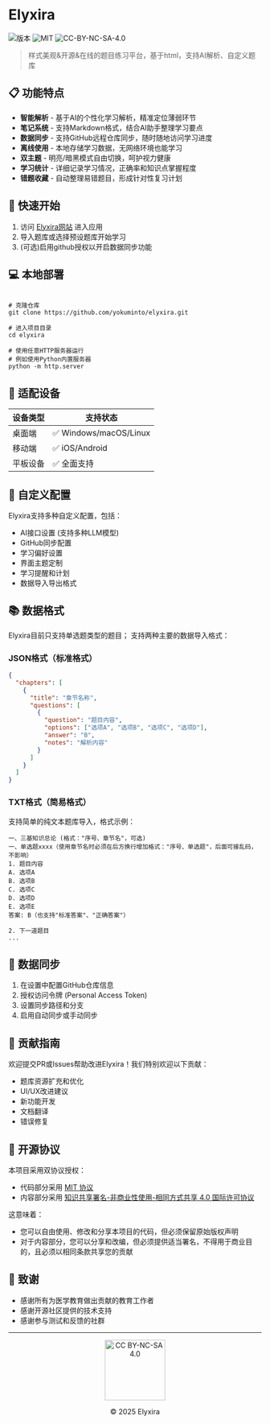 # Elyxira 
![版本](https://img.shields.io/badge/版本-1.0.0-blue)
![MIT](https://img.shields.io/badge/协议-MIT-green)
![CC-BY-NC-SA-4.0](https://img.shields.io/badge/协议-CC--BY--NC--SA--4.0-orange)

> 样式美观&开源&在线的题目练习平台，基于html，支持AI解析、自定义题库

## 📋 功能特点

- **智能解析** - 基于AI的个性化学习解析，精准定位薄弱环节
- **笔记系统** - 支持Markdown格式，结合AI助手整理学习要点
- **数据同步** - 支持GitHub远程仓库同步，随时随地访问学习进度
- **离线使用** - 本地存储学习数据，无网络环境也能学习
- **双主题** - 明亮/暗黑模式自由切换，呵护视力健康
- **学习统计** - 详细记录学习情况，正确率和知识点掌握程度
- **错题收藏** - 自动整理易错题目，形成针对性复习计划

## 🚀 快速开始

1. 访问 [Elyxira网站](https://elyxira.github.io) 进入应用
2. 导入题库或选择预设题库开始学习
3. (可选)启用github授权以开启数据同步功能

## 💻 本地部署

```

# 克隆仓库
git clone https://github.com/yokuminto/elyxira.git

# 进入项目目录
cd elyxira

# 使用任意HTTP服务器运行
# 例如使用Python内置服务器
python -m http.server
```

## 📱 适配设备

| 设备类型 | 支持状态 |
|---------|---------|
| 桌面端 | ✅ Windows/macOS/Linux |
| 移动端 | ✅ iOS/Android |
| 平板设备 | ✅ 全面支持 |

## 🔧 自定义配置

Elyxira支持多种自定义配置，包括：

- AI接口设置 (支持多种LLM模型)
- GitHub同步配置
- 学习偏好设置
- 界面主题定制
- 学习提醒和计划
- 数据导入导出格式

## 📚 数据格式

Elyxira目前只支持单选题类型的题目；
支持两种主要的数据导入格式：

### JSON格式（标准格式）
```json
{
  "chapters": [
    {
      "title": "章节名称",
      "questions": [
        {
          "question": "题目内容",
          "options": ["选项A", "选项B", "选项C", "选项D"],
          "answer": "B",
          "notes": "解析内容"
        }
      ]
    }
  ]
}
```

### TXT格式（简易格式）
支持简单的纯文本题库导入，格式示例：
```
一、三基知识总论 (格式："序号、章节名"，可选)
一、单选题xxxx（使用章节名时必须在后方换行增加格式："序号、单选题"，后面可接乱码，不影响）
1. 题目内容
A. 选项A
B. 选项B
C. 选项C
D. 选项D
E. 选项E
答案: B（也支持"标准答案"、"正确答案"）

2. 下一道题目
...
```

## 🔄 数据同步

1. 在设置中配置GitHub仓库信息
2. 授权访问令牌 (Personal Access Token)
3. 设置同步路径和分支
4. 启用自动同步或手动同步

## 🤝 贡献指南

欢迎提交PR或Issues帮助改进Elyxira！我们特别欢迎以下贡献：

- 题库资源扩充和优化
- UI/UX改进建议
- 新功能开发
- 文档翻译
- 错误修复

## 📜 开源协议

本项目采用双协议授权：

- 代码部分采用 [MIT 协议](LICENSE-MIT.md)
- 内容部分采用 [知识共享署名-非商业性使用-相同方式共享 4.0 国际许可协议](LICENSE-CC.md)

这意味着：
- 您可以自由使用、修改和分享本项目的代码，但必须保留原始版权声明
- 对于内容部分，您可以分享和改编，但必须提供适当署名，不得用于商业目的，且必须以相同条款共享您的贡献

## 🙏 致谢

- 感谢所有为医学教育做出贡献的教育工作者
- 感谢开源社区提供的技术支持
- 感谢参与测试和反馈的社群

---

<div align="center">
  <a href="https://creativecommons.org/licenses/by-nc-sa/4.0/deed.zh">
    <img src="https://mirrors.creativecommons.org/presskit/buttons/88x31/svg/by-nc-sa.svg" width="120" alt="CC BY-NC-SA 4.0">
  </a>
  <p>© 2025 Elyxira </p>
</div>

